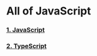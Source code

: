 # All of JavaScript

### [1. JavaScript][JSlink]
[JSlink]: https://github.com/kimmincheol-kor/Study_WEB/tree/master/JavaScript/JavaScript

### [2. TypeScript][TSlink]
[TSlink]: https://github.com/kimmincheol-kor/Study_WEB/tree/master/JavaScript/TypeScript
